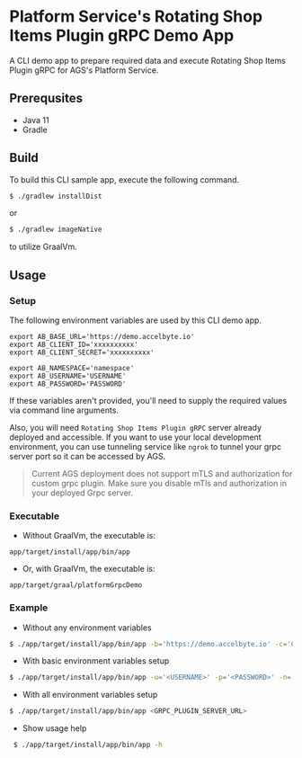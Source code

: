 # Platform Service's Rotating Shop Items Plugin gRPC Demo App

A CLI demo app to prepare required data and execute Rotating Shop Items Plugin gRPC for AGS's Platform Service.

## Prerequsites

* Java 11
* Gradle

## Build

To build this CLI sample app, execute the following command.

```bash
$ ./gradlew installDist
```
or
```bash
$ ./gradlew imageNative
```
to utilize GraalVm.

## Usage

### Setup

The following environment variables are used by this CLI demo app.
```
export AB_BASE_URL='https://demo.accelbyte.io'
export AB_CLIENT_ID='xxxxxxxxxx'
export AB_CLIENT_SECRET='xxxxxxxxxx'

export AB_NAMESPACE='namespace'
export AB_USERNAME='USERNAME'
export AB_PASSWORD='PASSWORD'
```
If these variables aren't provided, you'll need to supply the required values via command line arguments.

Also, you will need `Rotating Shop Items Plugin gRPC` server already deployed and accessible. If you want to use your local development environment, you can use tunneling service like `ngrok` to tunnel your grpc server port so it can be accessed by AGS.
> Current AGS deployment does not support mTLS and authorization for custom grpc plugin. Make sure you disable mTls and authorization in your deployed Grpc server.

### Executable
- Without GraalVm, the executable is:
```
app/target/install/app/bin/app
```
- Or, with GraalVm, the executable is:
```
app/target/graal/platformGrpcDemo
```

### Example
- Without any environment variables
```bash
$ ./app/target/install/app/bin/app -b='https://demo.accelbyte.io' -c='CLIENT-ID-VALUE' -s='CLIENT-SECRET-VALUE' -n='NAMESPACE-VALUE' -u='<USERNAME>' -p='<PASSWORD>' <GRPC_PLUGIN_SERVER_URL>
```
- With basic environment variables setup
```bash
$ ./app/target/install/app/bin/app -u='<USERNAME>' -p='<PASSWORD>' -n='<NAMESPACE-VALUE>' <GRPC_PLUGIN_SERVER_URL>
```
- With all environment variables setup
```bash
$ ./app/target/install/app/bin/app <GRPC_PLUGIN_SERVER_URL>
```
- Show usage help
```bash
 $ ./app/target/install/app/bin/app -h
```